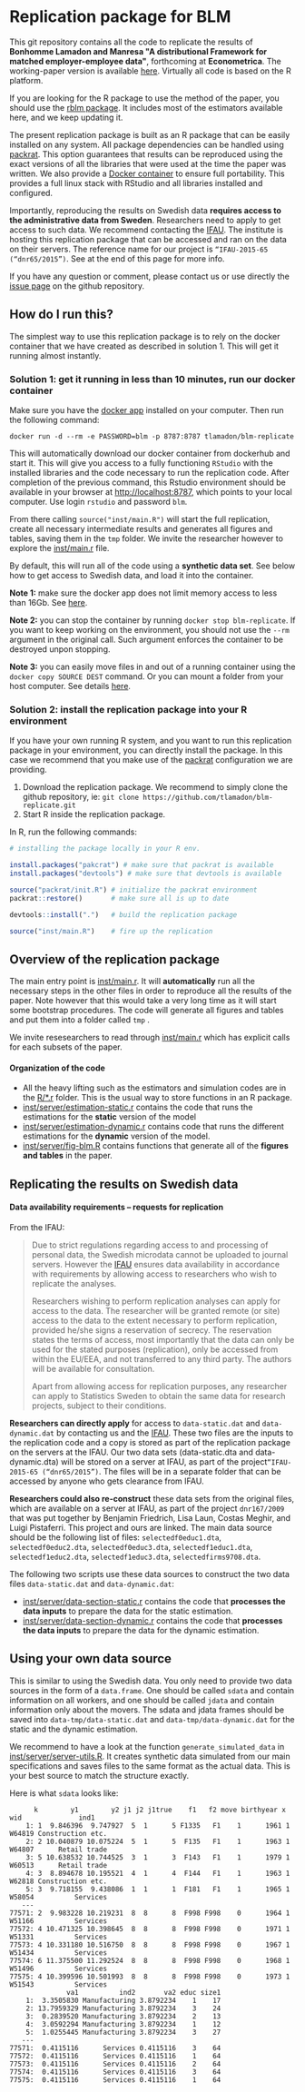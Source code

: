 # Replication package for BLM

This git repository contains all the code to replicate the results of __Bonhomme Lamadon and Manresa "A distributional Framework for matched employer-employee data"__, forthcoming at **Econometrica**. The working-paper version is available [here](http://lamadon.com/paper/blm.pdf). Virtually all code is based on the R platform.

If you are looking for the R package to use the method of the paper, you should use the [rblm package](https://tlamadon.github.io/rblm/index.html). It includes most of the estimators available here, and we keep updating it.

The present replication package is built as an R package that can be easily installed on any system. All package dependencies can be handled using [packrat](https://rstudio.github.io/packrat/). This option guarantees that results can be reproduced using the exact versions of all the libraries that were used at the time the paper was written. We also provide a [Docker container](https://cloud.docker.com/u/tlamadon/repository/docker/tlamadon/blm-replicate) to ensure full portability. This provides a full linux stack with RStudio and all libraries installed and configured. 

Importantly, reproducing the results on Swedish data __requires access to the administrative data from Sweden__. Researchers need to apply to get access to such data. We recommend contacting the [IFAU](https://www.ifau.se/). The institute is hosting this replication package that can be accessed and ran on the data on their servers. The reference name for our project is `“IFAU-2015-65 (“dnr65/2015”)`. See at the end of this page for more info.

If you have any question or comment, please contact us or use directly the [issue page](https://github.com/tlamadon/blm-replicate/issues) on the github repository.

## How do I run this?

The simplest way to use this replication package is to rely on the docker container that we have created as described in solution 1. This will get it running almost instantly.

### Solution 1: get it running in less than 10 minutes, run our docker container

Make sure you have the [docker app](https://www.docker.com/get-started) installed on your computer. Then run the following command:

    docker run -d --rm -e PASSWORD=blm -p 8787:8787 tlamadon/blm-replicate

This will automatically download our docker container from dockerhub and start it. This will give you access to a fully functioning `RStudio` with the installed libraries and the code necessary to run the replication code. After completion of the previous command, this Rstudio environment should be available in your browser at [http://localhost:8787](http://localhost:8787), which points to your local computer. Use login `rstudio` and password `blm`. 

From there calling `source("inst/main.R")` will start the full replication, create all necessary intermediate results and generates all figures and tables, saving them in the `tmp` folder. We invite the researcher however to explore the [inst/main.r](https://github.com/tlamadon/blm-replicate/blob/master/inst/main.R) file.

By default, this will run all of the code using a __synthetic data set__. See below how to get access to Swedish data, and load it into the container.

__Note 1:__ make sure the docker app does not limit memory access to less than 16Gb. See [here](https://stackoverflow.com/questions/44417159/docker-process-killed-with-cryptic-killed-message). 

__Note 2:__ you can stop the container by running `docker stop blm-replicate`. If you want to keep working on the environment, you should not use the `--rm` argument in the original call. Such argument enforces the container to be destroyed unpon stopping.

__Note 3:__ you can easily move files in and out of a running container using the `docker copy SOURCE DEST` command. Or you can mount a folder from your host computer. See details [here](https://docs.docker.com/storage/bind-mounts/).

### Solution 2: install the replication package into your R environment

If you have your own running R system, and you want to run this replication package in your environment, you can directly install the package. In this case we recommend that you make use of the [packrat](https://rstudio.github.io/packrat/) configuration we are providing.

1. Download the replication package. We recommend to simply clone the github repository, ie:  `git clone https://github.com/tlamadon/blm-replicate.git`
2. Start R inside the replication package.

In R, run the following commands:

```R
# installing the package locally in your R env.

install.packages("pakcrat") # make sure that packrat is available
install.packages("devtools") # make sure that devtools is available

source("packrat/init.R") # initialize the packrat environment
packrat::restore()       # make sure all is up to date

devtools::install(".")   # build the replication package

source("inst/main.R")    # fire up the replication
```

## Overview of the replication package

The main entry point is [inst/main.r](https://github.com/tlamadon/blm-replicate/blob/master/inst/main.R). It will __automatically__ run all the necessary steps in the other files in order to reproduce all the results of the paper. Note however that this would take a very long time as it will start some bootstrap procedures. The code will generate all figures and tables and put them into a folder called `tmp` .

We invite resesearchers to read through [inst/main.r](https://github.com/tlamadon/blm-replicate/blob/master/inst/main.R) which has explicit calls for each subsets of the paper. 

#### Organization of the code

 - All the heavy lifting such as the estimators and simulation codes are in the [R/*.r](https://github.com/tlamadon/blm-replicate/tree/master/R) folder. This is the usual way to store functions in an R package.
 - [inst/server/estimation-static.r](https://github.com/tlamadon/blm-replicate/blob/master/inst/server/estimation-static.r) contains the code that runs the estimations for the __static__ version of the model 
 - [inst/server/estimation-dynamic.r](https://github.com/tlamadon/blm-replicate/blob/master/inst/server/estimation-dynamic.r) contains code that runs the different estimations for the __dynamic__ version of the model.
 - [inst/server/fig-blm.R](https://github.com/tlamadon/blm-replicate/blob/master/inst/server/fig-blm.R) contains functions that generate all of the __figures and tables__ in the paper.

## Replicating the results on Swedish data

#### Data availability requirements – requests for replication 

From the IFAU:

> Due to strict regulations regarding access to and processing of personal data, the Swedish microdata cannot be uploaded to journal servers. However the [IFAU](https://www.ifau.se/) ensures data availability in accordance with requirements by allowing access to researchers who wish to replicate the analyses. 
>
> Researchers wishing to perform replication analyses can apply for access to the data. The researcher will be granted remote (or site) access to the data to the extent necessary to perform replication, provided he/she signs a reservation of secrecy. The reservation states the terms of access, most importantly that the data can only be used for the stated purposes (replication), only be accessed from within the EU/EEA, and not transferred to any third party. The authors will be available for consultation. 
>
> Apart from allowing access for replication purposes, any researcher can apply to Statistics Sweden to obtain the same data for research projects, subject to their conditions. 

__Researchers can directly apply__ for access to `data-static.dat` and `data-dynamic.dat` by contacting us and the [IFAU](https://www.ifau.se/). These two files are the inputs to the replication code and a copy is stored as part of the replication package on the servers at the IFAU. Our two data sets (data-static.dta and data-dynamic.dta) will be stored on a server at IFAU, as part of the project`“IFAU-2015-65 (“dnr65/2015”)`. The files will be in a separate folder that can be accessed by anyone who gets clearance from IFAU.

**Researchers could also re-construct** these data sets from the original files, which are available on a server at IFAU, as part of the project `dnr167/2009` that was put together by Benjamin Friedrich, Lisa Laun, Costas Meghir, and Luigi Pistaferri. This project and ours are linked.  The main data source should be the following list of files: `selectedf0educ1.dta`, `selectedf0educ2.dta`, `selectedf0educ3.dta`, `selectedf1educ1.dta`, `selectedf1educ2.dta`, `selectedf1educ3.dta`, `selectedfirms9708.dta`.

The following two scripts use these data sources to construct the two data files `data-static.dat` and `data-dynamic.dat`:

- [inst/server/data-section-static.r](https://github.com/tlamadon/blm-replicate/blob/master/inst/server/data-selection-static.r) contains the code that __processes the data inputs__ to prepare the data for the static estimation.
- [inst/server/data-section-dynamic.r](https://github.com/tlamadon/blm-replicate/blob/master/inst/server/data-selection-dynamic.r) contains the code that __processes the data inputs__ to prepare the data for the dynamic estimation.


## Using your own data source

This is similar to using the Swedish data. You only need to provide two data sources in the form of a `data.frame`. One should be called `sdata` and contain information on all workers, and one should be called `jdata` and contain information only about the movers. The sdata and jdata frames should be saved into `data-tmp/data-static.dat` and `data-tmp/data-dynamic.dat` for the static and the dynamic estimation.

We recommend to have a look at the function `generate_simulated_data` in [inst/server/server-utils.R](https://github.com/tlamadon/blm-replicate/blob/master/inst/server/server-utils.R). It creates synthetic data simulated from our main specifications and saves files to the same format as the actual data. This is your best source to match the structure exactly.

Here is what `sdata` looks like:

```
      k        y1        y2 j1 j2 j1true    f1   f2 move birthyear x    wid              ind1
    1: 1  9.846396  9.747927  5  1      5 F1335   F1    1      1961 1 W64819 Construction etc.
    2: 2 10.040879 10.075224  5  1      5  F135   F1    1      1963 1 W64807      Retail trade
    3: 5 10.638532 10.744525  3  1      3  F143   F1    1      1979 1 W60513      Retail trade
    4: 3  8.894678 10.195521  4  1      4  F144   F1    1      1963 1 W62818 Construction etc.
    5: 3  9.718155  9.438086  1  1      1  F181   F1    1      1965 1 W58054          Services
   ---                                                                                        
77571: 2  9.983228 10.219231  8  8      8  F998 F998    0      1964 1 W51166          Services
77572: 4 10.471325 10.398645  8  8      8  F998 F998    0      1971 1 W51331          Services
77573: 4 10.331180 10.516750  8  8      8  F998 F998    0      1967 1 W51434          Services
77574: 6 11.375500 11.292524  8  8      8  F998 F998    0      1968 1 W51496          Services
77575: 4 10.399596 10.501993  8  8      8  F998 F998    0      1973 1 W51543          Services
              va1          ind2       va2 educ size1
    1:  3.3505830 Manufacturing 3.8792234    1    17
    2: 13.7959329 Manufacturing 3.8792234    3    24
    3:  0.2839520 Manufacturing 3.8792234    2    13
    4:  3.0592294 Manufacturing 3.8792234    1    12
    5:  1.0255445 Manufacturing 3.8792234    3    27
   ---                                              
77571:  0.4115116      Services 0.4115116    3    64
77572:  0.4115116      Services 0.4115116    1    64
77573:  0.4115116      Services 0.4115116    2    64
77574:  0.4115116      Services 0.4115116    3    64
77575:  0.4115116      Services 0.4115116    1    64
```


